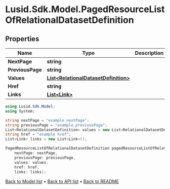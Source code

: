 # Lusid.Sdk.Model.PagedResourceListOfRelationalDatasetDefinition

## Properties

Name | Type | Description | Notes
------------ | ------------- | ------------- | -------------
**NextPage** | **string** |  | [optional] 
**PreviousPage** | **string** |  | [optional] 
**Values** | [**List&lt;RelationalDatasetDefinition&gt;**](RelationalDatasetDefinition.md) |  | 
**Href** | **string** |  | [optional] 
**Links** | [**List&lt;Link&gt;**](Link.md) |  | [optional] 

```csharp
using Lusid.Sdk.Model;
using System;

string nextPage = "example nextPage";
string previousPage = "example previousPage";
List<RelationalDatasetDefinition> values = new List<RelationalDatasetDefinition>();
string href = "example href";
List<Link> links = new List<Link>();

PagedResourceListOfRelationalDatasetDefinition pagedResourceListOfRelationalDatasetDefinitionInstance = new PagedResourceListOfRelationalDatasetDefinition(
    nextPage: nextPage,
    previousPage: previousPage,
    values: values,
    href: href,
    links: links);
```

[Back to Model list](../README.md#documentation-for-models) &#8226; [Back to API list](../README.md#documentation-for-api-endpoints) &#8226; [Back to README](../README.md)
